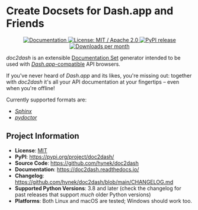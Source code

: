 # Create Docsets for Dash.app and Friends

<p align="center">
   <a href="https://doc2dash.readthedocs.io/">
       <img src="https://img.shields.io/badge/Docs-Read%20The%20Docs-black" alt="Documentation" />
   </a>
   <a href="https://github.com/hynek/doc2dash/blob/main/LICENSE">
      <img src="https://img.shields.io/badge/license-MIT%2FApache--2.0-C06524" alt="License: MIT / Apache 2.0" />
   </a>
   <a href="https://pypi.org/project/doc2dash/">
      <img src="https://img.shields.io/pypi/v/doc2dash" alt="PyPI release" />
   </a>
   <a href="https://pepy.tech/project/doc2dash">
       <img src="https://static.pepy.tech/personalized-badge/doc2dash?period=month&units=international_system&left_color=grey&right_color=blue&left_text=Downloads%20/%20Month" alt="Downloads per month" />
   </a>
</p>

<!-- begin-short -->

*doc2dash* is an extensible [Documentation Set](https://developer.apple.com/library/archive/documentation/DeveloperTools/Conceptual/Documentation_Sets/010-Overview_of_Documentation_Sets/docset_overview.html#//apple_ref/doc/uid/TP40005266-CH13-SW6) generator intended to be used with [*Dash.app*-compatible](https://kapeli.com/dash/) API browsers.

If you've never heard of *Dash.app* and its likes, you're missing out: together with *doc2dash* it's all your API documentation at your fingertips – even when you're offline!

Currently supported formats are:

- [*Sphinx*](https://www.sphinx-doc.org/)
- [*pydoctor*](https://github.com/twisted/pydoctor)


## Project Information

- **License**: [MIT](https://github.com/hynek/doc2dash/blob/main/LICENSE)
- **PyPI**: <https://pypi.org/project/doc2dash/>
- **Source Code**: <https://github.com/hynek/doc2dash>
- **Documentation**: <https://doc2dash.readthedocs.io/>
- **Changelog**: <https://github.com/hynek/doc2dash/blob/main/CHANGELOG.md>
- **Supported Python Versions**: 3.8 and later (check the changelog for past releases that support _much_ older Python versions)
- **Platforms**: Both Linux and macOS are tested; Windows should work too.
